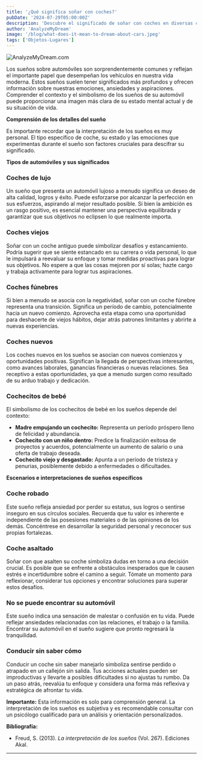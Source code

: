```yaml
---
title: '¿Qué significa soñar con coches?'
pubDate: '2024-07-29T05:00:00Z'
description: 'Descubre el significado de soñar con coches en diversas circunstancias y cómo estos sueños pueden reflejar tus emociones y situaciones actuales.'
author: 'AnalyzeMyDream'
image: '/blog/what-does-it-mean-to-dream-about-cars.jpeg'
tags: ['Objetos-Lugares']
---
```


![AnalyzeMyDream.com](/blog/what-does-it-mean-to-dream-about-cars.jpeg)


Los sueños sobre automóviles son sorprendentemente comunes y reflejan el importante papel que desempeñan los vehículos en nuestra vida moderna. Estos sueños suelen tener significados más profundos y ofrecen información sobre nuestras emociones, ansiedades y aspiraciones. Comprender el contexto y el simbolismo de los sueños de su automóvil puede proporcionar una imagen más clara de su estado mental actual y de su situación de vida. 

**Comprensión de los detalles del sueño**

Es importante recordar que la interpretación de los sueños es muy personal. El tipo específico de coche, su estado y las emociones que experimentas durante el sueño son factores cruciales para descifrar su significado.

**Tipos de automóviles y sus significados**

### Coches de lujo

Un sueño que presenta un automóvil lujoso a menudo significa un deseo de alta calidad, logros y éxito. Puede esforzarse por alcanzar la perfección en sus esfuerzos, aspirando al mejor resultado posible. Si bien la ambición es un rasgo positivo, es esencial mantener una perspectiva equilibrada y garantizar que sus objetivos no eclipsen lo que realmente importa. 

### Coches viejos

Soñar con un coche antiguo puede simbolizar desafíos y estancamiento. Podría sugerir que se siente estancado en su carrera o vida personal, lo que le impulsará a reevaluar su enfoque y tomar medidas proactivas para lograr sus objetivos. No espere a que las cosas mejoren por sí solas; hazte cargo y trabaja activamente para lograr tus aspiraciones.

### Coches fúnebres

Si bien a menudo se asocia con la negatividad, soñar con un coche fúnebre representa una transición. Significa un período de cambio, potencialmente hacia un nuevo comienzo. Aprovecha esta etapa como una oportunidad para deshacerte de viejos hábitos, dejar atrás patrones limitantes y abrirte a nuevas experiencias.

### Coches nuevos

Los coches nuevos en los sueños se asocian con nuevos comienzos y oportunidades positivas. Significan la llegada de perspectivas interesantes, como avances laborales, ganancias financieras o nuevas relaciones. Sea receptivo a estas oportunidades, ya que a menudo surgen como resultado de su arduo trabajo y dedicación.

### Cochecitos de bebé

El simbolismo de los cochecitos de bebé en los sueños depende del contexto:

- **Madre empujando un cochecito:** Representa un período próspero lleno de felicidad y abundancia.
- **Cochecito con un niño dentro:** Predice la finalización exitosa de proyectos y acuerdos, potencialmente un aumento de salario o una oferta de trabajo deseada.
- **Cochecito viejo y desgastado:** Apunta a un período de tristeza y penurias, posiblemente debido a enfermedades o dificultades.

**Escenarios e interpretaciones de sueños específicos**

### Coche robado

Este sueño refleja ansiedad por perder su estatus, sus logros o sentirse inseguro en sus círculos sociales. Recuerda que tu valor es inherente e independiente de las posesiones materiales o de las opiniones de los demás. Concéntrese en desarrollar la seguridad personal y reconocer sus propias fortalezas.

### Coche asaltado

Soñar con que asalten su coche simboliza dudas en torno a una decisión crucial. Es posible que se enfrente a obstáculos inesperados que le causen estrés e incertidumbre sobre el camino a seguir. Tómate un momento para reflexionar, considerar tus opciones y encontrar soluciones para superar estos desafíos.

### No se puede encontrar su automóvil

Este sueño indica una sensación de malestar o confusión en tu vida. Puede reflejar ansiedades relacionadas con las relaciones, el trabajo o la familia. Encontrar su automóvil en el sueño sugiere que pronto regresará la tranquilidad.

### Conducir sin saber cómo

Conducir un coche sin saber manejarlo simboliza sentirse perdido o atrapado en un callejón sin salida. Tus acciones actuales pueden ser improductivas y llevarte a posibles dificultades si no ajustas tu rumbo. Da un paso atrás, reevalúa tu enfoque y considera una forma más reflexiva y estratégica de afrontar tu vida. 

**Importante:** Esta información es solo para comprensión general. La interpretación de los sueños es subjetiva y es recomendable consultar con un psicólogo cualificado para un análisis y orientación personalizados. 

**Bibliografía:**

* Freud, S. (2013). *La interpretación de los sueños* (Vol. 267). Ediciones Akal.

---